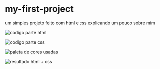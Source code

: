 # my-first-project
um simples projeto feito com html e css explicando um pouco sobre mim




![codigo parte html](https://github.com/user-attachments/assets/6803ed6d-51f3-47c0-9f1d-6b2c1f9eb75a)



![codigo parte css](https://github.com/user-attachments/assets/2c525d7a-58d9-4173-b4d1-5aaa6b18e167)



![paleta de cores usadas](https://github.com/user-attachments/assets/d8fa00fd-21ad-476d-9d48-03cdb503c2b8)



![resultado html + css](https://github.com/user-attachments/assets/e01a48e8-bf29-4480-959a-3106026cb6d2)


